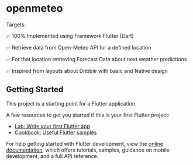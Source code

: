 # openmeteo

Targets:

✅ 100% Implemented using Framework Flutter (Dart) 

✅ Retrieve data from Open-Meteo API for a defined location 

✅ For that location retrieving Forecast Data about next weather predictions

✅ Inspired from layouts about Dribble with basic and Native design

## Getting Started

This project is a starting point for a Flutter application.

A few resources to get you started if this is your first Flutter project:

- [Lab: Write your first Flutter app](https://docs.flutter.dev/get-started/codelab)
- [Cookbook: Useful Flutter samples](https://docs.flutter.dev/cookbook)

For help getting started with Flutter development, view the
[online documentation](https://docs.flutter.dev/), which offers tutorials,
samples, guidance on mobile development, and a full API reference.

